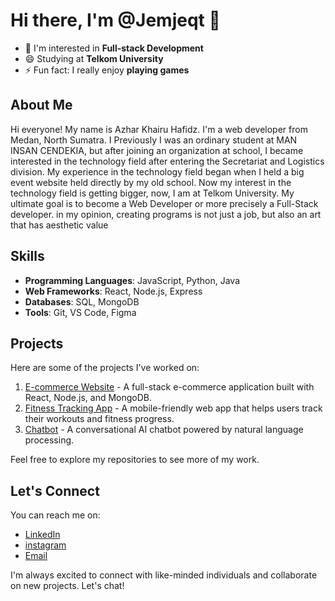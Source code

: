# Hi there, I'm @Jemjeqt 👋

- 👀 I'm interested in **Full-stack Development**
- 😄 Studying at **Telkom University**
- ⚡ Fun fact: I really enjoy **playing games**

## About Me
 Hi everyone! My name is Azhar Khairu Hafidz. I'm a web developer from Medan, North Sumatra. I Previously I was an ordinary student at MAN INSAN CENDEKIA, but after joining an organization at school, I became interested in the technology field after entering the Secretariat and Logistics division. My experience in the technology field began when I held a big event website held directly by my old school. Now my interest in the technology field is getting bigger, now, I am at Telkom University. My ultimate goal is to become a Web Developer or more precisely a Full-Stack developer. in my opinion, creating programs is not just a job, but also an art that has aesthetic value

## Skills
- **Programming Languages**: JavaScript, Python, Java
- **Web Frameworks**: React, Node.js, Express
- **Databases**: SQL, MongoDB
- **Tools**: Git, VS Code, Figma

## Projects
Here are some of the projects I've worked on:

1. [E-commerce Website](https://github.com/Jemjeqt/ecommerce-site) - A full-stack e-commerce application built with React, Node.js, and MongoDB.
2. [Fitness Tracking App](https://github.com/Jemjeqt/fitness-app) - A mobile-friendly web app that helps users track their workouts and fitness progress.
3. [Chatbot](https://github.com/Jemjeqt/chatbot) - A conversational AI chatbot powered by natural language processing.

Feel free to explore my repositories to see more of my work.

## Let's Connect
You can reach me on:
- [LinkedIn](https://www.linkedin.com/in/jemjeqt)
- [instagram](https://www.instagram.com/_zharkhrh/)
- [Email](mailto:azharkhairu29@gmail.com)

I'm always excited to connect with like-minded individuals and collaborate on new projects. Let's chat!
